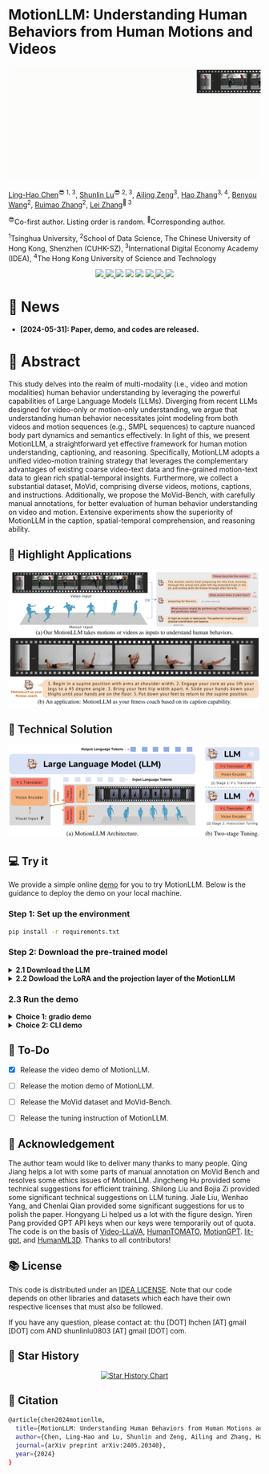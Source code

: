 # MotionLLM: Understanding Human Behaviors from Human Motions and Videos

![task](./assets/task.gif)

[Ling-Hao Chen](https://lhchen.top)<sup>😎 1, 3</sup>, 
[Shunlin Lu](https://shunlinlu.github.io)<sup>😎 2, 3</sup>, 
[Ailing Zeng](https://ailingzeng.sit)<sup>3</sup>, 
[Hao Zhang](https://haozhang534.github.io/)<sup>3, 4</sup>, 
[Benyou Wang](https://wabyking.github.io/old.html)<sup>2</sup>, 
[Ruimao Zhang](http://zhangruimao.site)<sup>2</sup>, 
[Lei Zhang](https://leizhang.org)<sup>🤗 3</sup>

<sup>😎</sup>Co-first author. Listing order is random. 
<sup>🤗</sup>Corresponding author.

<sup>1</sup>Tsinghua University, 
<sup>2</sup>School of Data Science, The Chinese University of Hong Kong, Shenzhen (CUHK-SZ), 
<sup>3</sup>International Digital Economy Academy (IDEA),
<sup>4</sup>The Hong Kong University of Science and Technology

<p align="center">
  <a href='https://arxiv.org/abs/2405.20340'>
  <img src='https://img.shields.io/badge/Arxiv-2405.20340-A42C25?style=flat&logo=arXiv&logoColor=A42C25'>
  </a> 
  <a href='https://arxiv.org/pdf/2405.20340.pdf'>
  <img src='https://img.shields.io/badge/Paper-PDF-yellow?style=flat&logo=arXiv&logoColor=yellow'>
  </a> 
  <a href='https://lhchen.top/MotionLLM'>
  <img src='https://img.shields.io/badge/Project-Page-%23df5b46?style=flat&logo=Google%20chrome&logoColor=%23df5b46'></a> 
  <a href='https://research.lhchen.top/blogpost/motionllm'>
    <img src='https://img.shields.io/badge/Blog-post-4EABE6?style=flat&logoColor=4EABE6'></a>
  <a href='https://github.com/IDEA-Research/MotionLLM'>
  <img src='https://img.shields.io/badge/GitHub-Code-black?style=flat&logo=github&logoColor=white'></a> 
  <a href='http://demo.humotionx.com/'>
  <img src='https://img.shields.io/badge/gradio-demo-red.svg'>
  </a> 
  <a href='LICENSE'>
  <img src='https://img.shields.io/badge/License-IDEA-blue.svg'>
  </a> 
  <a href="" target='_blank'>
  <img src="https://visitor-badge.laobi.icu/badge?page_id=IDEA-Research.MotionLLM&left_color=gray&right_color=%2342b983">
  </a> 
</p>

# 📰 News

- **[2024-05-31]: Paper, demo, and codes are released.** 


# 🤩 Abstract

This study delves into the realm of multi-modality (i.e., video and motion modalities) human behavior understanding by leveraging the powerful capabilities of Large Language Models (LLMs). Diverging from recent LLMs designed for video-only or motion-only understanding, we argue that understanding human behavior necessitates joint modeling from both videos and motion sequences (e.g., SMPL sequences) to capture nuanced body part dynamics and semantics effectively. In light of this, we present MotionLLM, a straightforward yet effective framework for human motion understanding, captioning, and reasoning. Specifically, MotionLLM adopts a unified video-motion training strategy that leverages the complementary advantages of existing coarse video-text data and fine-grained motion-text data to glean rich spatial-temporal insights. Furthermore, we collect a substantial dataset, MoVid, comprising diverse videos, motions, captions, and instructions. Additionally, we propose the MoVid-Bench, with carefully manual annotations, for better evaluation of human behavior understanding on video and motion. Extensive experiments show the superiority of MotionLLM in the caption, spatial-temporal comprehension, and reasoning ability.

## 🤩 Highlight Applications

![application](./assets/application.png)

## 🔧 Technical Solution

![system](./assets/system.png)

## 💻 Try it

We provide a simple online [demo](https://demo.humotionx.com/) for you to try MotionLLM. Below is the guidance to deploy the demo on your local machine.

### Step 1: Set up the environment

```bash
pip install -r requirements.txt
```

### Step 2: Download the pre-trained model


<details>
  <summary><b> 2.1 Download the LLM </b></summary>

Please follow the instruction of [Lit-GPT](https://github.com/Lightning-AI/litgpt) to prepare the LLM model (vicuna 1.5-7B). These files will be: 
```bah
./checkpoints/vicuna-7b-v1.5
├── generation_config.json
├── lit_config.json
├── lit_model.pth
├── pytorch_model-00001-of-00002.bin
├── pytorch_model-00002-of-00002.bin
├── pytorch_model.bin.index.json
├── tokenizer_config.json
└── tokenizer.model
```

If you have any confusion, we will update a more detailed instruction in couple of days.

</details>

<details>
  <summary><b> 2.2 Dowload the LoRA and the projection layer of the MotionLLM </b></summary>

We now release one versions of the MotionLLM checkpoints, namely `v1.0` (download [here](https://drive.google.com/drive/folders/1d_5vaL34Hs2z9ACcMXyPEfZNyMs36xKx?usp=sharing)). Opening for the suggestions to Ling-Hao Chen and Shunlin Lu. 

```bash
wget xxx
```
Keep them in a folder named and remember the path (`LINEAR_V` and `LORA`).

</details>

### 2.3 Run the demo 

<details>
  <summary><b> Choice 1: gradio demo </b></summary>

```bash
GRADIO_TEMP_DIR=temp python app.py --lora_path $LORA --mlp_path $LINEAR_V
```
If you have some error in downloading the huggingface model, you can try the following command with the mirror of huggingface.
```bash
HF_ENDPOINT=https://hf-mirror.com GRADIO_TEMP_DIR=temp python app.py --lora_path $LORA --mlp_path $LINEAR_V
```
The `GRADIO_TEMP_DIR=temp` defines a temporary directory as `./temp` for the Gradio to store the data. You can change it to your own path.

After thiess, you can open the browser and visit the local host via the command line output reminder. If it is not loaded, please change the IP address as your local IP address (via command `ifconfig`).


</details>



<details>
  <summary><b> Choice 2: CLI demo </b></summary>
We also provide a CLI demo for you to try the MotionLLM. You can run the following command to try the MotionLLM.

```bash
python cli.py --lora_path $LORA --mlp_path $LINEAR_V
```

During inference, you can input the video path and your question to get the answer. 
```bash
# Example here
Input video path: xxx.mp4
Your question: what xxx ?
================================
The man plan to xxx. 
================================
```
</details>


## 💼 To-Do

- [x] Release the video demo of MotionLLM.
- [ ] Release the motion demo of MotionLLM.
- [ ] Release the MoVid dataset and MoVid-Bench.
- [ ] Release the tuning instruction of MotionLLM.


## 💋 Acknowledgement


The author team would like to deliver many thanks to many people. Qing Jiang helps a lot with some parts of manual annotation on MoVid Bench and resolves some ethics issues of MotionLLM. Jingcheng Hu provided some technical suggestions for efficient training. Shilong Liu and Bojia Zi provided some significant technical suggestions on LLM tuning. Jiale Liu, Wenhao Yang, and Chenlai Qian provided some significant suggestions for us to polish the paper. Hongyang Li helped us a lot with the figure design. Yiren Pang provided GPT API keys when our keys were temporarily out of quota. The code is on the basis of [Video-LLaVA](https://github.com/PKU-YuanGroup/Video-LLaVA), [HumanTOMATO](https://lhchen.top/HumanTOMATO/), [MotionGPT](https://github.com/qiqiApink/MotionGPT). [lit-gpt](https://github.com/Lightning-AI/litgpt), and [HumanML3D](https://github.com/EricGuo5513/HumanML3D). Thanks to all contributors! 


## 📚 License

This code is distributed under an [IDEA LICENSE](LICENSE). Note that our code depends on other libraries and datasets which each have their own respective licenses that must also be followed.


If you have any question, please contact at: thu [DOT] lhchen [AT] gmail [DOT] com AND shunlinlu0803 [AT] gmail [DOT] com.

## 🌟 Star History

<p align="center">
    <a href="https://star-history.com/#IDEA-Research/MotionLLM&Date" target="_blank">
        <img width="500" src="https://api.star-history.com/svg?repos=IDEA-Research/MotionLLM&type=Date" alt="Star History Chart">
    </a>
<p>


## 📜 Citation
```bash
@article{chen2024motionllm,
  title={MotionLLM: Understanding Human Behaviors from Human Motions and Videos},
  author={Chen, Ling-Hao and Lu, Shunlin and Zeng, Ailing and Zhang, Hao and Wang, Benyou and Zhang, Ruimao and Zhang, Lei},
  journal={arXiv preprint arXiv:2405.20340},
  year={2024}
}
```
